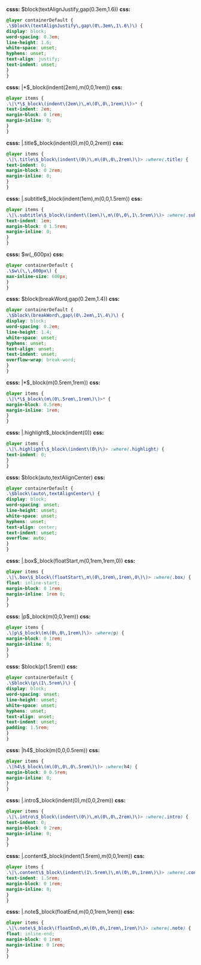 **csss:** $block(textAlignJustify,gap(0.3em,1.6))
**css:**
```css
@layer containerDefault {
.\$block\(textAlignJustify\,gap\(0\.3em\,1\.6\)\) {
display: block;
word-spacing: 0.3em;
line-height: 1.6;
white-space: unset;
hyphens: unset;
text-align: justify;
text-indent: unset;
}
}
```

**csss:** |*$_block(indent(2em),m(0,0,1rem))
**css:**
```css
@layer items {
.\|\*\$_block\(indent\(2em\)\,m\(0\,0\,1rem\)\)>* {
text-indent: 2em;
margin-block: 0 1rem;
margin-inline: 0;
}
}
```

**csss:** |.title$_block(indent(0),m(0,0,2rem))
**css:**
```css
@layer items {
.\|\.title\$_block\(indent\(0\)\,m\(0\,0\,2rem\)\)> :where(.title) {
text-indent: 0;
margin-block: 0 2rem;
margin-inline: 0;
}
}
```

**csss:** |.subtitle$_block(indent(1em),m(0,0,1.5rem))
**css:**
```css
@layer items {
.\|\.subtitle\$_block\(indent\(1em\)\,m\(0\,0\,1\.5rem\)\)> :where(.subtitle) {
text-indent: 1em;
margin-block: 0 1.5rem;
margin-inline: 0;
}
}
```

**csss:** $w(,,600px)
**css:**
```css
@layer containerDefault {
.\$w\(\,\,600px\) {
max-inline-size: 600px;
}
}
```

**csss:** $block(breakWord,gap(0.2em,1.4))
**css:**
```css
@layer containerDefault {
.\$block\(breakWord\,gap\(0\.2em\,1\.4\)\) {
display: block;
word-spacing: 0.2em;
line-height: 1.4;
white-space: unset;
hyphens: unset;
text-align: unset;
text-indent: unset;
overflow-wrap: break-word;
}
}
```

**csss:** |*$_block(m(0.5rem,1rem))
**css:**
```css
@layer items {
.\|\*\$_block\(m\(0\.5rem\,1rem\)\)>* {
margin-block: 0.5rem;
margin-inline: 1rem;
}
}
```

**csss:** |.highlight$_block(indent(0))
**css:**
```css
@layer items {
.\|\.highlight\$_block\(indent\(0\)\)> :where(.highlight) {
text-indent: 0;
}
}
```

**csss:** $block(auto,textAlignCenter)
**css:**
```css
@layer containerDefault {
.\$block\(auto\,textAlignCenter\) {
display: block;
word-spacing: unset;
line-height: unset;
white-space: unset;
hyphens: unset;
text-align: center;
text-indent: unset;
overflow: auto;
}
}
```

**csss:** |.box$_block(floatStart,m(0,1rem,1rem,0))
**css:**
```css
@layer items {
.\|\.box\$_block\(floatStart\,m\(0\,1rem\,1rem\,0\)\)> :where(.box) {
float: inline-start;
margin-block: 0 1rem;
margin-inline: 1rem 0;
}
}
```

**csss:** |p$_block(m(0,0,1rem))
**css:**
```css
@layer items {
.\|p\$_block\(m\(0\,0\,1rem\)\)> :where(p) {
margin-block: 0 1rem;
margin-inline: 0;
}
}
```

**csss:** $block(p(1.5rem))
**css:**
```css
@layer containerDefault {
.\$block\(p\(1\.5rem\)\) {
display: block;
word-spacing: unset;
line-height: unset;
white-space: unset;
hyphens: unset;
text-align: unset;
text-indent: unset;
padding: 1.5rem;
}
}
```

**csss:** |h4$_block(m(0,0,0.5rem))
**css:**
```css
@layer items {
.\|h4\$_block\(m\(0\,0\,0\.5rem\)\)> :where(h4) {
margin-block: 0 0.5rem;
margin-inline: 0;
}
}
```

**csss:** |.intro$_block(indent(0),m(0,0,2rem))
**css:**
```css
@layer items {
.\|\.intro\$_block\(indent\(0\)\,m\(0\,0\,2rem\)\)> :where(.intro) {
text-indent: 0;
margin-block: 0 2rem;
margin-inline: 0;
}
}
```

**csss:** |.content$_block(indent(1.5rem),m(0,0,1rem))
**css:**
```css
@layer items {
.\|\.content\$_block\(indent\(1\.5rem\)\,m\(0\,0\,1rem\)\)> :where(.content) {
text-indent: 1.5rem;
margin-block: 0 1rem;
margin-inline: 0;
}
}
```

**csss:** |.note$_block(floatEnd,m(0,0,1rem,1rem))
**css:**
```css
@layer items {
.\|\.note\$_block\(floatEnd\,m\(0\,0\,1rem\,1rem\)\)> :where(.note) {
float: inline-end;
margin-block: 0 1rem;
margin-inline: 0 1rem;
}
}
```